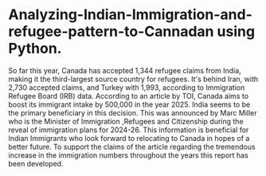 # Analyzing-Indian-Immigration-and-refugee-pattern-to-Cannadan using Python.
So far this year, Canada has accepted 1,344 refugee claims from India, making it the third-largest source country for refugees. It's behind Iran, with 2,730 accepted claims, and Turkey with 1,993, according to Immigration Refugee Board (IRB) data. According to an article by TOI, Canada aims to boost its immigrant intake by 500,000 in the year 2025. India seems to be the primary beneficiary in this decision.  This was announced by Marc Miller who is the Minister of Immigration ,Refugees and Citizenship during the reveal of immigration plans for 2024-26. This information is beneficial for Indian Immigrants who look forward to relocating to Canada in hopes of a better future. To support the claims of the article regarding the tremendous increase in the immigration numbers throughout the years this report has been developed.
